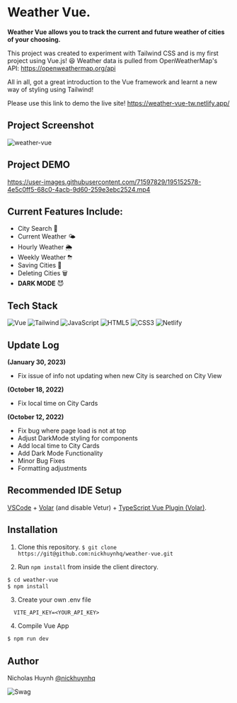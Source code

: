 # Weather Vue.

**Weather Vue allows you to track the current and future weather of cities of your choosing.**

This project was created to experiment with Tailwind CSS and is my first project using Vue.js! 😆
Weather data is pulled from OpenWeatherMap's API:
https://openweathermap.org/api

All in all, got a great introduction to the Vue framework and learnt a new way of styling using Tailwind! 

Please use this link to demo the live site!
https://weather-vue-tw.netlify.app/


## Project Screenshot
![weather-vue](https://user-images.githubusercontent.com/71597829/214969742-d867b36f-fb7e-4c92-a02a-3ed95b1f77cc.jpg)

## Project DEMO
https://user-images.githubusercontent.com/71597829/195152578-4e5c0ff5-68c0-4acb-9d60-259e3ebc2524.mp4

## Current Features Include:
- City Search 🔎
- Current Weather 🌤
- Hourly Weather 🌦
- Weekly Weather ⛈
- Saving Cities 💾
- Deleting Cities 🗑
- **DARK MODE** 😈

## Tech Stack
![Vue](https://img.shields.io/badge/Vue.js-35495E?style=for-the-badge&logo=vue.js&logoColor=4FC08D)
![Tailwind](https://img.shields.io/badge/Tailwind_CSS-38B2AC?style=for-the-badge&logo=tailwind-css&logoColor=white)
![JavaScript]( 	https://img.shields.io/badge/JavaScript-F7DF1E?style=for-the-badge&logo=javascript&logoColor=black)
![HTML5](https://img.shields.io/badge/HTML5-E34F26?style=for-the-badge&logo=html5&logoColor=white)
![CSS3](https://img.shields.io/badge/CSS3-1572B6?style=for-the-badge&logo=css3&logoColor=white)
![Netlify](https://img.shields.io/badge/Netlify-00C7B7?style=for-the-badge&logo=netlify&logoColor=white)

## Update Log
**(January 30, 2023)**
- Fix issue of info not updating when new City is searched on City View

**(October 18, 2022)**
- Fix local time on City Cards

**(October 12, 2022)**
- Fix bug where page load is not at top
- Adjust DarkMode styling for components
- Add local time to City Cards
- Add Dark Mode Functionality
- Minor Bug Fixes
- Formatting adjustments


## Recommended IDE Setup

[VSCode](https://code.visualstudio.com/) + [Volar](https://marketplace.visualstudio.com/items?itemName=Vue.volar) (and disable Vetur) + [TypeScript Vue Plugin (Volar)](https://marketplace.visualstudio.com/items?itemName=Vue.vscode-typescript-vue-plugin).

## Installation

1. Clone this repository.
```$ git clone https://git@github.com:nickhuynhq/weather-vue.git```


2. Run `npm install` from inside the client directory.
```bash
$ cd weather-vue
$ npm install
```

3. Create your own .env file
```
  VITE_API_KEY=<YOUR_API_KEY>
```

4. Compile Vue App

```bash
$ npm run dev
```

## Author

Nicholas Huynh [@nickhuynhq](https://github.com/nickhuynhq)

![Swag](http://ForTheBadge.com/images/badges/built-with-swag.svg)
